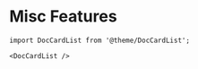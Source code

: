 # Misc Features

```mdx-code-block
import DocCardList from '@theme/DocCardList';

<DocCardList />
```
